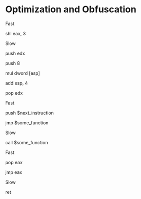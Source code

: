 # Optimization and Obfuscation

Fast

shl eax, 3

Slow

push edx

push 8

mul dword [esp]

add esp, 4

pop edx

Fast

push $next_instruction

jmp $some_function

Slow

call $some_function

Fast

pop eax

jmp eax

Slow

ret